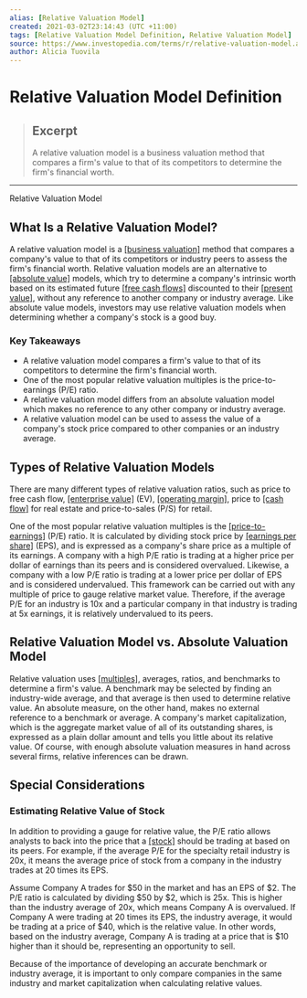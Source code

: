 ```yaml
---
alias: [Relative Valuation Model]
created: 2021-03-02T23:14:43 (UTC +11:00)
tags: [Relative Valuation Model Definition, Relative Valuation Model]
source: https://www.investopedia.com/terms/r/relative-valuation-model.asp
author: Alicia Tuovila
---
```


# Relative Valuation Model Definition

> ## Excerpt
> A relative valuation model is a business valuation method that compares a firm's value to that of its competitors to determine the firm's financial worth.

---

Relative Valuation Model
## What Is a Relative Valuation Model?

A relative valuation model is a [[business valuation]](https://www.investopedia.com/terms/b/business-valuation.asp) method that compares a company's value to that of its competitors or industry peers to assess the firm's financial worth. Relative valuation models are an alternative to [[absolute value]](https://www.investopedia.com/terms/a/absolute-value.asp) models, which try to determine a company's intrinsic worth based on its estimated future [[free cash flows]](https://www.investopedia.com/terms/f/freecashflow.asp) discounted to their [[present value]](https://www.investopedia.com/terms/p/presentvalue.asp), without any reference to another company or industry average. Like absolute value models, investors may use relative valuation models when determining whether a company's stock is a good buy.

### Key Takeaways

-   A relative valuation model compares a firm's value to that of its competitors to determine the firm's financial worth. 
-   One of the most popular relative valuation multiples is the price-to-earnings (P/E) ratio.
-   A relative valuation model differs from an absolute valuation model which makes no reference to any other company or industry average.
-   A relative valuation model can be used to assess the value of a company's stock price compared to other companies or an industry average.

## Types of Relative Valuation Models

There are many different types of relative valuation ratios, such as price to free cash flow, [[enterprise value]](https://www.investopedia.com/terms/e/enterprisevalue.asp) (EV), [[operating margin]](https://www.investopedia.com/terms/o/operatingmargin.asp), price to [[cash flow]](https://www.investopedia.com/terms/c/cashflow.asp) for real estate and price-to-sales (P/S) for retail.

One of the most popular relative valuation multiples is the [[price-to-earnings]](https://www.investopedia.com/terms/p/price-earningsratio.asp) (P/E) ratio. It is calculated by dividing stock price by [[earnings per share]](https://www.investopedia.com/terms/e/eps.asp) (EPS), and is expressed as a company's share price as a multiple of its earnings. A company with a high P/E ratio is trading at a higher price per dollar of earnings than its peers and is considered overvalued. Likewise, a company with a low P/E ratio is trading at a lower price per dollar of EPS and is considered undervalued. This framework can be carried out with any multiple of price to gauge relative market value. Therefore, if the average P/E for an industry is 10x and a particular company in that industry is trading at 5x earnings, it is relatively undervalued to its peers.

## Relative Valuation Model vs. Absolute Valuation Model

Relative valuation uses [[multiples]](https://www.investopedia.com/terms/m/multiple.asp), averages, ratios, and benchmarks to determine a firm's value. A benchmark may be selected by finding an industry-wide average, and that average is then used to determine relative value. An absolute measure, on the other hand, makes no external reference to a benchmark or average. A company's market capitalization, which is the aggregate market value of all of its outstanding shares, is expressed as a plain dollar amount and tells you little about its relative value. Of course, with enough absolute valuation measures in hand across several firms, relative inferences can be drawn.

## Special Considerations

### Estimating Relative Value of Stock

In addition to providing a gauge for relative value, the P/E ratio allows analysts to back into the price that a [[stock]](https://www.investopedia.com/terms/s/stock.asp) should be trading at based on its peers. For example, if the average P/E for the specialty retail industry is 20x, it means the average price of stock from a company in the industry trades at 20 times its EPS.

Assume Company A trades for $50 in the market and has an EPS of $2. The P/E ratio is calculated by dividing $50 by $2, which is 25x. This is higher than the industry average of 20x, which means Company A is overvalued. If Company A were trading at 20 times its EPS, the industry average, it would be trading at a price of $40, which is the relative value. In other words, based on the industry average, Company A is trading at a price that is $10 higher than it should be, representing an opportunity to sell.

Because of the importance of developing an accurate benchmark or industry average, it is important to only compare companies in the same industry and market capitalization when calculating relative values.
